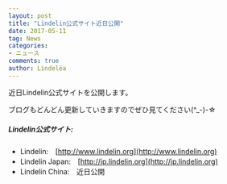 ```yaml
---
layout: post
title: "Lindelin公式サイト近日公開"
date: 2017-05-11
tag: News
categories: 
- ニュース
comments: true
author: Lindelëa
---
```

近日Lindelin公式サイトを公開します。

ブログもどんどん更新していきますのでぜひ見てください(^_-)-☆


##### Lindelin公式サイト:
- Lindelin:　[http://www.lindelin.org](http://www.lindelin.org)
- Lindelin Japan:　[http://jp.lindelin.org](http://jp.lindelin.org)
- Lindelin China:　近日公開